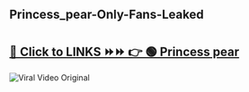 
 ## Princess_pear-Only-Fans-Leaked

# <h2><a href="https://clipsfans.com/Princess_pear&ref=git">🔗 Click to LINKS ⏩⏩ 👉 🟢 Princess pear </a></h2>

<a href="https://clipsfans.com/Princess_pear&ref=git" rel="nofollow" data-target="animated-image.originalLink"><img src="https://i.ibb.co.com/xMMVF88/686577567.gif" alt="Viral Video Original" style="max-width: 100%; display: inline-block;" data-target="animated-image.originalImage"></a>
